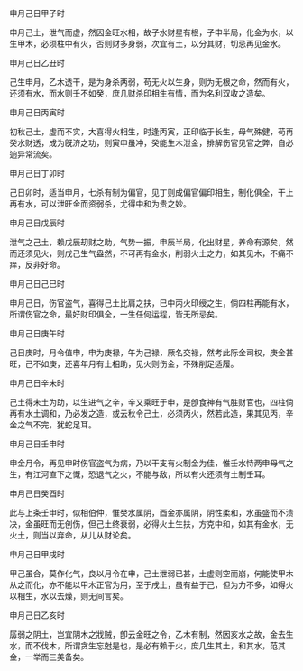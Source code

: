 申月己日甲子时

申月己土，泄气而虚，然因金旺水相，故子水财星有根，子申半局，化金为水，以生甲木，必须柱中有火，否则财多身弱，次宜有土，以分其财，切忌再见金水。

申月己日乙丑时

己生申月，乙木透干，是为身杀两弱，苟无火以生身，则为无根之命，然而有火，还须有水，而水则壬不如癸，庶几财杀印相生有情，而为名利双收之造矣。

申月己日丙寅时

初秋己土，虚而不实，大喜得火相生，时逢丙寅，正印临于长生，母气殊健，苟再癸水财透，成为旣济之功，则寅申虽冲，癸能生木泄金，排解伤官见官之弊，自必逈异常流矣。

申月己日丁卯时

己日卯时，适当申月，七杀有制为偏官，见丁则成偏官偏印相生，制化俱全，干上再有水，可以泄旺金而资弱杀，尤得中和为贵之妙。

申月己日戊辰时

泄气之己土，赖戊辰刧财之助，气势一振，申辰半局，化出财星，养命有源矣，然而还须见火，则戊己生气盎然，不可再有金水，削弱火土之力，如其见木，不痛不痒，反非好命。

申月己日己巳时

申月己日，伤官盗气，喜得己土比肩之扶，巳中丙火印绶之生，倘四柱再能有水，所谓伤官之命，最好财印俱全，一生任何运程，皆无所忌矣。

申月己日庚午时

己日庚时，月令值申，申为庚禄，午为己禄，厥名交禄，然考此际金司权，庚金甚旺，己不如庚，还喜年月有土相助，见火则伤金，不殊削足适履。

申月己日辛未时

己土得未土为助，以生进气之辛，辛又乘旺于申，是卽食神有气胜财官也，四柱倘再有水土调和，乃必发之造，或云秋令己土，必须丙火，然若此造，果其见丙，辛金之气不完，犹蛇足耳。

申月己日壬申时

申金月令，再见申时伤官盗气为病，乃以干支有火制金为佳，惟壬水恃两申母气之生，有江河直下之慨，恐退气之火，不能与敌，所以有火还须有土制壬耳。

申月己日癸酉时

此与上条壬申时，似相伯仲，惟癸水属阴，酉金亦属阴，阴性柔和，水虽盛而不溃决，金虽旺而无创伤，但己土终衰弱，必得火土生扶，方克中和，如其有金水，无火土，则当以弃命，从儿从财论矣。

申月己日甲戌时

甲己虽合，莫作化气，良以月令在申，己土泄弱已甚，土虚则空而崩，何能使甲木从之而化，亦不能以甲木正官为用，至于戌土，虽有益于己，但为力不多，如得火以相生，水以去燥，则无间言矣。

申月己日乙亥时

孱弱之阴土，岂宜阴木之戕贼，卽云金旺之令，乙木有制，然因亥水之故，金去生水，而不伐木，所谓贪生忘尅是也，是必有赖于火，庶几生其土，和其水，范其金，一举而三美备矣。

